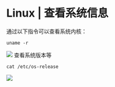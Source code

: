 # Linux | 查看系统信息
通过以下指令可以查看系统内核：
```shell
uname -r
```
![](https://typora-birdy.oss-cn-guangzhou.aliyuncs.com/20240428225927.png)
查看系统版本等
```shell
cat /etc/os-release
```
![](https://typora-birdy.oss-cn-guangzhou.aliyuncs.com/20240428225906.png)
